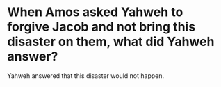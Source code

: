 # When Amos asked Yahweh to forgive Jacob and not bring this disaster on them, what did Yahweh answer?

Yahweh answered that this disaster would not happen.
